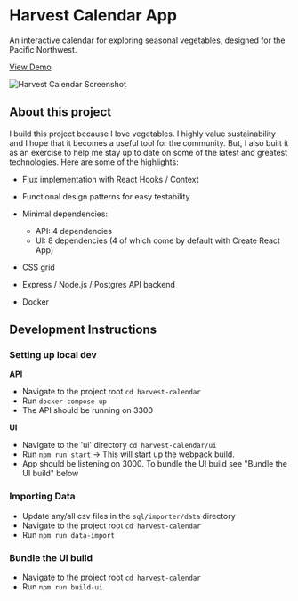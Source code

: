 # Harvest Calendar App

An interactive calendar for exploring seasonal vegetables, designed for the Pacific Northwest.

[View Demo](https://harvest-calendar.herokuapp.com/)

![Harvest Calendar Screenshot](https://harvest-calendar.herokuapp.com/assets/screenshot.png)

## About this project

I build this project because I love vegetables. I highly value sustainability and I hope that it becomes a useful tool for the community. But, I also built it as an exercise to help me stay up to date on some of the latest and greatest technologies. Here are some of the highlights:

- Flux implementation with React Hooks / Context
- Functional design patterns for easy testability
- Minimal dependencies:

  - API: 4 dependencies
  - UI: 8 dependencies (4 of which come by default with Create React App)

- CSS grid
- Express / Node.js / Postgres API backend
- Docker

## Development Instructions

### Setting up local dev

**API**

- Navigate to the project root `cd harvest-calendar`
- Run `docker-compose up`
- The API should be running on 3300

**UI**

- Navigate to the 'ui' directory `cd harvest-calendar/ui`
- Run `npm run start` -> This will start up the webpack build.
- App should be listening on 3000\. To bundle the UI build see "Bundle the UI build" below

### Importing Data

- Update any/all csv files in the `sql/importer/data` directory
- Navigate to the project root `cd harvest-calendar`
- Run `npm run data-import`

### Bundle the UI build

- Navigate to the project root `cd harvest-calendar`
- Run `npm run build-ui`
